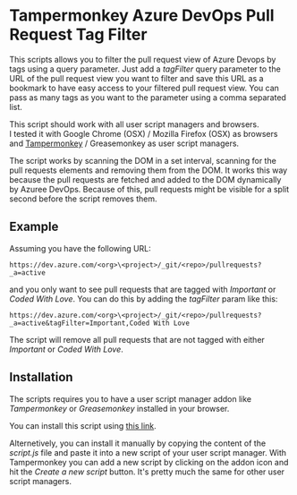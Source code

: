 # Tampermonkey Azure DevOps Pull Request Tag Filter

This scripts allows you to filter the pull request view of Azure Devops by tags using a query parameter.
Just add a *tagFilter* query parameter to the URL of the pull request view you want to filter and save this URL as a bookmark to have easy access to your filtered pull request view.
You can pass as many tags as you want to the parameter using a comma separated list.

This script should work with all user script managers and browsers.<br>
I tested it with Google Chrome (OSX) / Mozilla Firefox (OSX) as browsers and [Tampermonkey](https://www.tampermonkey.net/) / Greasemonkey as user script managers.

The script works by scanning the DOM in a set interval, scanning for the pull requests elements and removing them from the DOM.
It works this way because the pull requests are fetched and added to the DOM dynamically by Azuree DevOps.
Because of this, pull requests might be visible for a split second before the script removes them.

## Example
Assuming you have the following URL:

```
https://dev.azure.com/<org>\<project>/_git/<repo>/pullrequests?_a=active
```

and you only want to see pull requests that are tagged with *Important* or *Coded With Love*.
You can do this by adding the *tagFilter* param like this:

```
https://dev.azure.com/<org>\<project>/_git/<repo>/pullrequests?_a=active&tagFilter=Important,Coded With Love
```

The script will remove all pull requests that are not tagged with either *Important* or *Coded With Love*.

## Installation
The scripts requires you to have a user script manager addon like *Tampermonkey* or *Greasemonkey* installed in your browser.

You can install this script using [this link](https://greasyfork.org/scripts/436418-azure-devops-pull-request-filter/code/Azure%20DevOps%20Pull%20Request%20Filter.user.js).

Alternetively, you can install it manually by copying the content of the *script.js* file and paste it into a new script of your user script manager.
With Tampermonkey you can add a new script by clicking on the addon icon and hit the *Create a new script* button.
It's pretty much the same for other user script managers.
